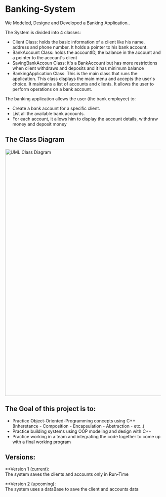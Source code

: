 # Banking-System
 
We Modeled, Designe and Developed a Banking Application..  

The System is divided into 4 classes:
* Client Class: holds the basic information of a client like his name, address and phone number. It holds a pointer to his bank account.
* BankAccount Class: holds the accountID, the balance in the account and a pointer to the account's client
* SavingBankAccoun Class: it's a BankAccount but has more restrictions when client withdraws and deposits and it has minimum balance
* BankingApplication Class: This is the main class that runs the application. This class displays the main menu and accepts the user's choice. It maintains a list of accounts and clients. It allows the user to perform operations on a bank account.


The banking application allows the user (the bank employee) to:
* Create a bank account for a specific client.
* List all the available bank accounts.
* For each account, it allows him to display the account details, withdraw money and deposit money

## The Class Diagram
<img src="https://user-images.githubusercontent.com/102534922/204098109-eaa1dde2-8dfa-4164-b404-b9f698d00c49.png" alt="UML Class Diagram" width="800"/>

## The Goal of this project is to:
* Practice Object-Oriented-Programming concepts using C++ (Inheretance - Composition - Encapsulation - Abstraction - etc..) 
* Practice building systems using OOP modeling and design with C++
* Practice working in a team and integrating the code together to come up with a final working program


## Versions:
**Version 1 (current):  
The system saves the clients and accounts only in Run-Time 

**Version 2 (upcoming):  
The system uses a dataBase to save the client and accounts data

